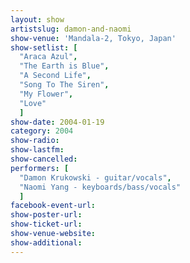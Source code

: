 ```yaml
---
layout: show
artistslug: damon-and-naomi
show-venue: 'Mandala-2, Tokyo, Japan'
show-setlist: [
  "Araca Azul",
  "The Earth is Blue",
  "A Second Life",
  "Song To The Siren",
  "My Flower",
  "Love"
  ]
show-date: 2004-01-19
category: 2004
show-radio: 
show-lastfm: 
show-cancelled: 
performers: [
  "Damon Krukowski - guitar/vocals",
  "Naomi Yang - keyboards/bass/vocals"
  ]
facebook-event-url: 
show-poster-url: 
show-ticket-url: 
show-venue-website: 
show-additional: 
---
```


